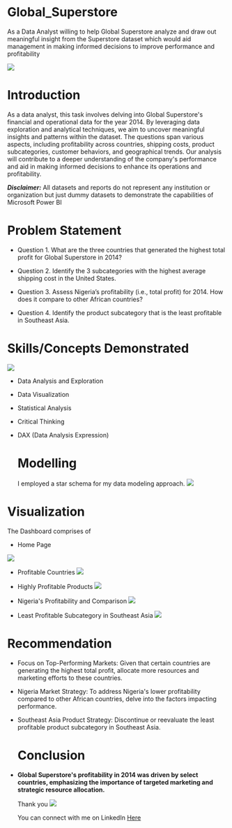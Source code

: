 # Global_Superstore
As a Data Analyst willing to help Global Superstore analyze and draw out 
meaningful insight from the Superstore dataset which would aid management in making 
informed decisions to improve performance and profitability

![](logo.jpg)

# Introduction
As a data analyst, this task involves delving into Global Superstore's financial and operational data for the year 2014. By leveraging data exploration and analytical techniques, we aim to uncover meaningful insights and patterns within the dataset. The questions span various aspects, including profitability across countries, shipping costs, product subcategories, customer behaviors, and geographical trends. Our analysis will contribute to a deeper understanding of the company's performance and aid in making informed decisions to enhance its operations and profitability.

**_Disclaimer:_** All datasets and reports do not represent any institution or organization but just dummy datasets to demonstrate the capabilities of Microsoft Power BI

# Problem Statement

- Question 1.
What are the three countries that generated the highest total profit for Global
Superstore in 2014?

- Question 2.
Identify the 3 subcategories with the highest average shipping cost in the United States.

- Question 3.
Assess Nigeria’s profitability (i.e., total profit) for 2014. How does it compare to other
African countries?

- Question 4.
Identify the product subcategory that is the least profitable in Southeast Asia.

# Skills/Concepts Demonstrated

 ![](Power_BI_image.jpg)

- Data Analysis and Exploration
- Data Visualization
- Statistical Analysis
- Critical Thinking
- DAX (Data Analysis Expression)

  # Modelling
  I employed a star schema for my data modeling approach.
 ![](Modelling.PNG)
  
 # Visualization
The Dashboard comprises of 

- Home Page

![](visual1.PNG)  

- Profitable Countries
![](visual2.PNG)  

- Highly Profitable Products
![](visual3.PNG)

- Nigeria's Profitability and Comparison
![](visual4.PNG)

- Least Profitable Subcategory in Southeast Asia
![](visual5.PNG)  

 # Recommendation
- Focus on Top-Performing Markets: Given that certain countries are generating the highest total profit, allocate more resources and marketing efforts to these countries.
- Nigeria Market Strategy: To address Nigeria's lower profitability compared to other African countries, delve into the factors impacting performance.
- Southeast Asia Product Strategy: Discontinue or reevaluate the least profitable product subcategory in Southeast Asia.

  # Conclusion
- **Global Superstore's profitability in 2014 was driven by select countries, emphasizing the importance of targeted marketing and strategic resource allocation.**

  Thank you
  ![](thanks.jpg)

  You can connect with me on LinkedIn [Here](https://www.linkedin.com/in/israelafolabieasytech/)
